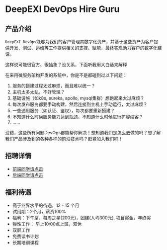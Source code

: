 # DeepEXI DevOps Hire Guru

## 产品介绍

`DeepEXI DevOps`能够为我们的客户管理其数字化资产，并基于这些资产为客户提供开发、测试、运维等工作提供相关的支撑、赋能，最终实现助力客户的数字化建设。

这样说可能很官方、很抽象？没关系，下面听我用大白话来解释

在采用微服务架构开发的系统中，你是不是都碰到过以下问题：

1. 服务的搭建过程太过麻烦，而且难以统一？
2. 主机太多太乱，不好管理？
3. 基础设施（如k8s, eureka, apollo, mysql集群）想跑起来太过麻烦？
4. 每次发布服务都要手动构建，然后连接到主机上手动运行，太过麻烦？
5. 一些通用服务（如认证、鉴权），每次都要重新搭建？
6. 不知道什么时候服务能力达到瓶颈，不知道什么时候进行扩容缩容？
7. ……

没错，这些所有问题DevOps都能帮你解决！想知道我们是怎么去做的吗？想了解我们产品涉及到的各种各样的前沿技术吗？赶紧加入我们吧！

## 招聘详情

- [前端同学请点击](./front-end/index.md)
- [后端同学请点击](./back-end/index.md)

## 福利待遇

- 高于业界水平的待遇，12 - 15 个月
- 试用期：2个月，薪资100%
- 福利：下午茶，每周之星(200元)，团建(人均300元), 项目奖金，年终奖
- 弹性工作： 早上10:00点上班，双休
- 双屏工作
- 免费读书计划
- 长期培训课程
